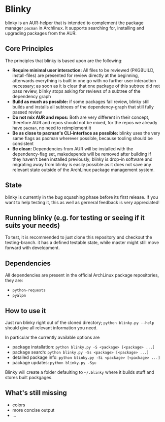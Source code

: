 # Blinky

blinky is an AUR-helper that is intended to complement the package manager `pacman` in Archlinux.
It supports searching for, installing and upgrading packages from the AUR.


## Core Principles

The principles that blinky is based upon are the following:

  * **Require minimal user interaction:** All files to be reviewed (PKGBUILD, install-files) are presented for review directly at the beginning, afterwards everything is built in one go with no further user interaction necessary; as soon as it is clear that one package of this subtree did not pass review, blinky stops asking for reviews of a subtree of the dependency graph 
  * **Build as much as possible:** if some packages fail review, blinky still builds and installs all subtrees of the dependency-graph that still fully passed review
  * **Do not mix AUR and repos:** Both are very different in their concept, therefore AUR and repos should not be mixed, for the repos we already have `pacman`, no need to reimplement it
  * **Be as close to pacman's CLI-interface as possible:** blinky uses the very same flags as pacman wherever possible, because tooling should be consistent
  * **Be clean:** Dependencies from AUR will be installed with the dependency-flag set, makedepends will be removed after building if they haven't been installed previously; blinky is drop-in software and migrating away from blinky is easily possible as it does not save any relevant state outside of the ArchLinux package management system.


## State

blinky is currently in the bug squashing phase before its first release. If you want to help testing it, this as well as gerneral feedback is very appreciated!


## Running blinky (e.g. for testing or seeing if it suits your needs)

To test, it is recommended to just clone this repository and checkout the testing-branch. it has a defined testable state, while master might still move forward with development.

## Dependencies

All dependencies are present in the official ArchLinux package repositories, they are:

  * `python-requests`
  * `pyalpm`

## How to use it

Just run blinky right out of the cloned directory; `python blinky.py --help` should give all relevant information you need.

In particular the currently available options are

  * package installation: `python blinky.py -S <package> [<package> ...]`
  * package search: `python blinky.py -Ss <package> [<package> ...]`
  * detailed package info: `python blinky.py -Si <package> [<package> ...]`
  * package updates: `python blinky.py -Syu`

Blinky will create a folder defaulting to `~/.blinky` where it builds stuff and stores built packgages.

## What's still missing

  * colors
  * more concise output
  * ...

